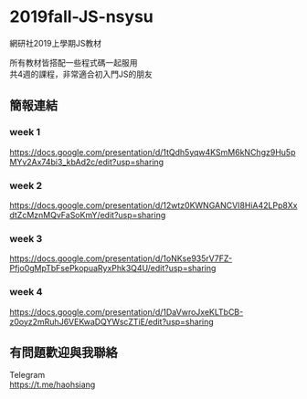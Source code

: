 # 2019fall-JS-nsysu
網研社2019上學期JS教材

所有教材皆搭配一些程式碼一起服用  
共4週的課程，非常適合初入門JS的朋友  

## 簡報連結  
### week 1
https://docs.google.com/presentation/d/1tQdh5yqw4KSmM6kNChgz9Hu5pMYv2Ax74bi3_kbAd2c/edit?usp=sharing

### week 2
https://docs.google.com/presentation/d/12wtz0KWNGANCVI8HiA42LPp8XxdtZcMznMQvFaSoKmY/edit?usp=sharing

### week 3
https://docs.google.com/presentation/d/1oNKse935rV7FZ-Pfjo0gMpTbFsePkopuaRyxPhk3Q4U/edit?usp=sharing

### week 4
https://docs.google.com/presentation/d/1DaVwroJxeKLTbCB-z0oyz2mRuhJ6VEKwaDQYWscZTiE/edit?usp=sharing

## 有問題歡迎與我聯絡
Telegram  
https://t.me/haohsiang
